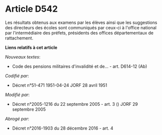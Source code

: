 # Article D542

Les résultats obtenus aux examens par les élèves ainsi que les suggestions des directeurs des écoles sont communiqués par
ceux-ci à l'office national par l'intermédiaire des préfets, présidents des offices départementaux de rattachement.

**Liens relatifs à cet article**

_Nouveaux textes_:

  - Code des pensions militaires d'invalidité et de... - art. D614-12 (Ab)

_Codifié par_:

  - Décret n°51-471 1951-04-24 JORF 28 avril 1951

_Modifié par_:

  - Décret n°2005-1216 du 22 septembre 2005 - art. 3 () JORF 29 septembre 2005

_Abrogé par_:

  - Décret n°2016-1903 du 28 décembre 2016 - art. 4
